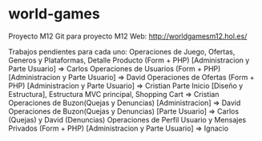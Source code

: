 # world-games
Proyecto M12
Git para proyecto M12
Web: http://worldgamesm12.hol.es/

Trabajos pendientes para cada uno:
Operaciones de Juego, Ofertas, Generos y Plataformas, Detalle Producto (Form + PHP) [Administracion y Parte Usuario] => Carlos
Operaciones de Usuarios (Form + PHP) [Administracion y Parte Usuario] => David
Operaciones de Ofertas (Form + PHP) [Administracion y Parte Usuario] => Cristian
Parte Inicio [Diseño y Estructura], Estructura MVC principal, Shopping Cart => Cristian
Operaciones de Buzon(Quejas y Denuncias) [Administracion] => David
Operaciones de Buzon(Quejas y Denuncias) [Parte Usuario] => Carlos (Quejas) y David (Denuncias)
Operaciones de Perfil Usuario y Mensajes Privados (Form + PHP) [Administracion y Parte Usuario] => Ignacio
